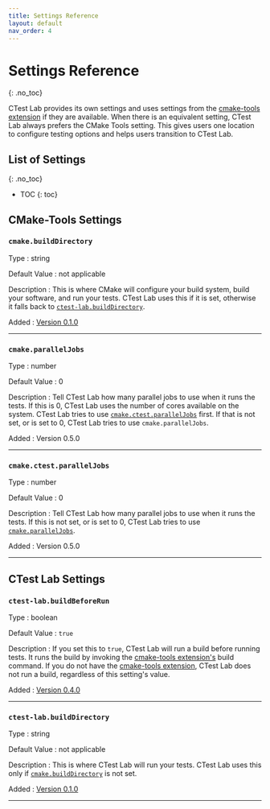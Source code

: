 ```yaml
---
title: Settings Reference
layout: default
nav_order: 4
---
```


<!-- Jekyll and Github Pages process this file into a website. Markdown lint -->
<!-- incorrectly claims the document has multiple top-level headings. I      -->
<!-- assume it confuses the Jekyll configuration above for a heading.        -->
<!-- markdownlint-disable single-h1 -->

# Settings Reference <!-- markdownlint-disable-line blanks-around-headers -->
{: .no_toc}

CTest Lab provides its own settings and uses settings from the [cmake-tools
extension](https://marketplace.visualstudio.com/items?itemName=ms-vscode.cmake-tools)
if they are available. When there is an equivalent setting, CTest Lab always
prefers the CMake Tools setting. This gives users one location to configure
testing options and helps users transition to CTest Lab.

## List of Settings  <!-- markdownlint-disable-line blanks-around-headers -->
{: .no_toc}

- TOC
{: toc}

## CMake-Tools Settings

### `cmake.buildDirectory`

Type
: string

Default Value
: not applicable

Description
: This is where CMake will configure your build system, build
  your software, and run your tests. CTest Lab uses this if it is set, otherwise
  it falls back to [`ctest-lab.buildDirectory`](#ctestlabbuilddirectory).

Added
: [Version 0.1.0](changeLog#010--2022-09-02)

---

### `cmake.parallelJobs`

Type
: number

Default Value
: 0

Description
: Tell CTest Lab how many parallel jobs to use when it runs the
  tests. If this is 0, CTest Lab uses the number of cores available on the
  system. CTest Lab tries to use
  [`cmake.ctest.parallelJobs`](#cmakectestparalleljobs) first. If that is not
  set, or is set to 0, CTest Lab tries to use `cmake.parallelJobs`.

Added
: Version 0.5.0

---

### `cmake.ctest.parallelJobs`

Type
: number

Default Value
: 0

Description
: Tell CTest Lab how many parallel jobs to use when it runs the
  tests. If this is not set, or is set to 0, CTest Lab tries to use
  [`cmake.parallelJobs`](#cmakeparalleljobs).

Added
: Version 0.5.0

---

## CTest Lab Settings

### `ctest-lab.buildBeforeRun`

Type
: boolean

Default Value
: `true`

Description
: If you set this to `true`, CTest Lab will run a build before
  running tests. It runs the build by invoking the
  [cmake-tools extension's](https://marketplace.visualstudio.com/items?itemName=ms-vscode.cmake-tools)
  build command. If you do not have the [cmake-tools
  extension](https://marketplace.visualstudio.com/items?itemName=ms-vscode.cmake-tools),
  CTest Lab does not run a build, regardless of this
  setting's value.

Added
: [Version 0.4.0](changeLog#040--2022-11-24)

---

### `ctest-lab.buildDirectory`

Type
: string

Default Value
: not applicable

Description
: This is where CTest Lab will run your tests. CTest Lab uses this only if
  [`cmake.buildDirectory`](#cmakebuilddirectory) is not set.

Added
: [Version 0.1.0](changeLog#010--2022-09-02)

---
